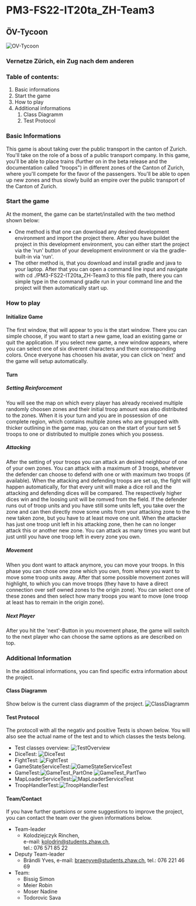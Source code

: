 # PM3-FS22-IT20ta_ZH-Team3
## ÖV-Tycoon
![OV-Tycoon](Documents/Design/Logo/OV-Tycoon.png)
### Vernetze Zürich, ein Zug nach dem anderen

### Table of contents:
1. Basic informations
2. Start the game
3. How to play
4. Additional informations
    1. Class Diagramm
    2. Test Protocol

### Basic Informations
This game is about taking over the public transport in the canton of Zurich. You'll take on the role of a boss of a public transport company. In this game, you'll be able to place trains (further on in the beta release and the documentation called "troops") in different zones of the Canton of Zurich, where you'll compete for the favor of the passengers. You'll be able to open up new zones and thus slowly build an empire over the public transport of the Canton of Zurich.


### Start the game
At the moment, the game can be startet/installed with the two method shown below:
* One method is that one can download any desired development environment and import the project there. After you have buildet the project in this development environment, you can either start the project via the 'run' button of your development environment or via the gradle-built-in via 'run'.
* The other method is, that you download and install gradle and java to your laptop. After that you can open a command line input and navigate with cd ./PM3-FS22-IT20ta_ZH-Team3 to this file path, there you can simple type in the command gradle run in your command line and the project will then automatically start up.

### How to play
#### Initialize Game
The first window, that will appear to you is the start window. There you can simple choose, if you want to start a new game, load an existing game or quit the application.
If you select new game, a new window appears, where you can select one of six diverent characters and there corresponding colors. Once everyone has choosen his avatar, you can click on 'next' and the game will setup automatically.
#### Turn
##### Setting Reinforcement
You will see the map on which every player has already received multiple randomly choosen zones and their initial troop amount was also distributed to the zones. When it is your turn and you are in possession of one complete region, which contains multiple zones who are groupped with thicker outlining in the game map, you can on the start of your turn set 5 troops to one or distributed to multiple zones which you possess.
##### Attacking
After the setting of your troops you can attack an desired neighbour of one of your own zones. You can attack with a maximum of 3 troops, whetever the defender can choose to defend with one or with maximum two troops (if available). When the attacking and defending troops are set up, the fight will happen automatically, for that every unit will make a dice roll and the attacking and defending dices will be compared. The respectively higher dices win and the loosing unit will be romved from the field.
If the defender runs out of troop units and you have still some units left, you take over the zone and can then directly move some units from your attacking zone to the new taken zone, but you have to at least move one unit.
When the attacker has just one troop unit left in his attacking zone, then he can no longer attack this or another new zone.
You can attack as many times you want but just until you have one troop left in every zone you own.
##### Movement
When you dont want to attack anymore, you can move your troops. In this phase you can chose one zone which you own, from where you want to move some troop units away. After that some possible movement zones will highlight, to which you can move troops (they have to have a direct connection over self owned zones to the origin zone). You can select one of these zones and then select how many troops you want to move (one troop at least has to remain in the origin zone).
##### Next Player
After you hit the 'next'-Button in you movement phase, the game will switch to the next player who can choose the same options as are described on top.

### Additional Information
In the additional informations, you can find specific extra information about the project.

#### Class Diagramm
Show below is the current class diagramm of the project.
![ClassDiagramm](Documents/ClassDiagram.png)

#### Test Protocol
The protocoll with all the negativ and positive Tests is shown below. You will also see the actual name of the test and to which classes the tests belong.
* Test classes overview: ![TestOverview](Documents/TestDocumentation/TestOverview.png)
* DiceTest: ![DiceTest](Documents/TestDocumentation/DiceTest.png)
* FightTest: ![FightTest](Documents/TestDocumentation/FightTest.png)
* GameStateServiceTest:![GameStateServiceTest](Documents/TestDocumentation/GameStateServiceTest.png)
* GameTest:![GameTest_PartOne](Documents/TestDocumentation/GameTest_PartOne.png) ![GameTest_PartTwo](Documents/TestDocumentation/GameTest_PartTwo.png)
* MapLoaderServiceTest:![MapLoaderServiceTest](Documents/TestDocumentation/MapLoaderServiceTest.png)
* TroopHandlerTest:![TroopHandlerTest](Documents/TestDocumentation/TroopHandlerTest.png)
#### Team/Contact
If you have further quetsions or some suggestions to improve the project, you can contact the team over the given informations below.
* Team-leader
    * Kolodziejczyk Rinchen, 		
    e-mail: kolodrin@students.zhaw.ch,		
	tel.: 076 571 85 22 			
* Deputy Team-leader
    * Brändli Yves,
    e-mail: braenyve@students.zhaw.ch,
    tel.: 076 221 46 69
* Team:
    * Bissig Simon
    * Meier Robin
    * Moser Nadine
    * Todorovic Sava
